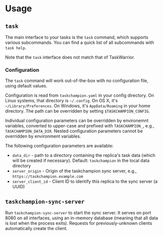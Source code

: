 # Usage

## `task`

The main interface to your tasks is the `task` command, which supports various subcommands.
You can find a quick list of all subcommands with `task help`.

Note that the `task` interface does not match that of TaskWarrior.

### Configuration

The `task` command will work out-of-the-box with no configuration file, using default values.

Configuration is read from `taskchampion.yaml` in your config directory.
On Linux systems, that directory is `~/.config`.
On OS X, it's `~/Library/Preferences`.
On Windows, it's `AppData/Roaming` in your home directory.
The path can be overridden by setting `$TASKCHAMPION_CONFIG`.

Individual configuration parameters can be overridden by environemnt variables, converted to upper-case and prefixed with `TASKCHAMPION_`, e.g., `TASKCHAMPION_DATA_DIR`.
Nested configuration parameters cannot be overridden by environment variables.

The following configuration parameters are available:

* `data_dir` - path to a directory containing the replica's task data (which will be created if necessary).
  Default: `taskchampion` in the local data directory
* `server_origin` - Origin of the taskchampion sync server, e.g., `https://taskchampion.example.com`
* `server_client_id` -  Client ID to identify this replica to the sync server (a UUID)

## `taskchampion-sync-server`

Run `taskchampion-sync-server` to start the sync server.
It serves on port 8080 on all interfaces, using an in-memory database (meaning that all data is lost when the process exits).
Requests for previously-unknown clients automatically create the client.
